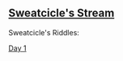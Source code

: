 ## [Sweatcicle's Stream](https://twitch.tv/sweatcicle)

Sweatcicle's Riddles:

[Day 1](https://docs.google.com/document/d/13odgjPmwxAoxLbhSm3QO2qCTKjj4heMCB7I7m1zVzrw/preview?pru=AAABg4TrjUs*D6gGdsF7PeqJNbjN8mMCbA)
